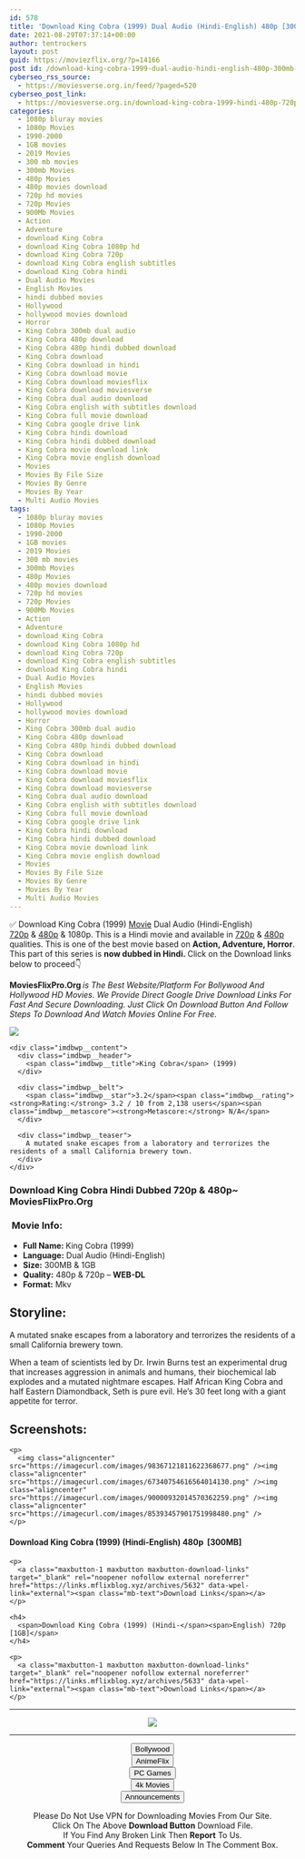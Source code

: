 ```yaml
---
id: 578
title: 'Download King Cobra (1999) Dual Audio (Hindi-English) 480p [300MB] || 720p [1GB]'
date: 2021-08-29T07:37:14+00:00
author: tentrockers
layout: post
guid: https://moviezflix.org/?p=14166
post id: /download-king-cobra-1999-dual-audio-hindi-english-480p-300mb-720p-1gb/
cyberseo_rss_source:
  - https://moviesverse.org.in/feed/?paged=520
cyberseo_post_link:
  - https://moviesverse.org.in/download-king-cobra-1999-hindi-480p-720p/
categories:
  - 1080p bluray movies
  - 1080p Movies
  - 1990-2000
  - 1GB movies
  - 2019 Movies
  - 300 mb movies
  - 300mb Movies
  - 480p Movies
  - 480p movies download
  - 720p hd movies
  - 720p Movies
  - 900Mb Movies
  - Action
  - Adventure
  - download King Cobra
  - download King Cobra 1080p hd
  - download King Cobra 720p
  - download King Cobra english subtitles
  - download King Cobra hindi
  - Dual Audio Movies
  - English Movies
  - hindi dubbed movies
  - Hollywood
  - hollywood movies download
  - Horror
  - King Cobra 300mb dual audio
  - King Cobra 480p download
  - King Cobra 480p hindi dubbed download
  - King Cobra download
  - King Cobra download in hindi
  - King Cobra download movie
  - King Cobra download moviesflix
  - King Cobra download moviesverse
  - King Cobra dual audio download
  - King Cobra english with subtitles download
  - King Cobra full movie download
  - King Cobra google drive link
  - King Cobra hindi download
  - King Cobra hindi dubbed download
  - King Cobra movie download link
  - King Cobra movie english download
  - Movies
  - Movies By File Size
  - Movies By Genre
  - Movies By Year
  - Multi Audio Movies
tags:
  - 1080p bluray movies
  - 1080p Movies
  - 1990-2000
  - 1GB movies
  - 2019 Movies
  - 300 mb movies
  - 300mb Movies
  - 480p Movies
  - 480p movies download
  - 720p hd movies
  - 720p Movies
  - 900Mb Movies
  - Action
  - Adventure
  - download King Cobra
  - download King Cobra 1080p hd
  - download King Cobra 720p
  - download King Cobra english subtitles
  - download King Cobra hindi
  - Dual Audio Movies
  - English Movies
  - hindi dubbed movies
  - Hollywood
  - hollywood movies download
  - Horror
  - King Cobra 300mb dual audio
  - King Cobra 480p download
  - King Cobra 480p hindi dubbed download
  - King Cobra download
  - King Cobra download in hindi
  - King Cobra download movie
  - King Cobra download moviesflix
  - King Cobra download moviesverse
  - King Cobra dual audio download
  - King Cobra english with subtitles download
  - King Cobra full movie download
  - King Cobra google drive link
  - King Cobra hindi download
  - King Cobra hindi dubbed download
  - King Cobra movie download link
  - King Cobra movie english download
  - Movies
  - Movies By File Size
  - Movies By Genre
  - Movies By Year
  - Multi Audio Movies
---
```

<div class="thecontent clearfix">
  <p>
    ✅ Download King Cobra (1999) <a href="https://moviesverse.org.in/category/movies/" data-wpel-link="internal">Movie</a> Dual Audio (Hindi-English) <a href="https://moviesverse.org.in/720p-movies/" data-wpel-link="internal">720p</a>&nbsp;&&nbsp;<a href="https://moviesverse.org.in/480p-movies/" data-wpel-link="internal">480p</a> & 1080p. This is a Hindi movie and available in <a href="https://moviesverse.org.in/720p-movies/" data-wpel-link="internal">720p</a>&nbsp;&&nbsp;<a href="https://moviesverse.org.in/480p-movies/" data-wpel-link="internal">480p</a> qualities. This is one of the best movie based on <strong>Action, Adventure, Horror</strong>. This part of this series is <strong>now dubbed in <span>Hindi.&nbsp;</span></strong><span>Click on the Download links below to proceed👇</span>
  </p>
  
  <p>
    <strong><span>MoviesFlixPro.Org&nbsp;</span></strong><em>is The Best Website/Platform For Bollywood And Hollywood HD Movies. We Provide Direct Google Drive Download Links For Fast And Secure Downloading. Just Click On Download Button And Follow Steps To&nbsp;Download And Watch Movies Online For Free.</em>
  </p>
  
  <div class="imdbwp imdbwp--movie dark">
    <div class="imdbwp__thumb">
      <a class="imdbwp__link" target="_blank" title="King Cobra" href="https://www.imdb.com/title/tt0138797/" rel="nofollow external noopener noreferrer" data-wpel-link="external"><img class="imdbwp__img" src="https://m.media-amazon.com/images/M/MV5BYjY1MzRkYzktNzg2Ni00ODM2LWI4MjctM2M3MTIwZTkyZWM0XkEyXkFqcGdeQXVyMTQxNzMzNDI@._V1_SX300.jpg" /></a>
    </div>
    
    <div class="imdbwp__content">
      <div class="imdbwp__header">
        <span class="imdbwp__title">King Cobra</span> (1999)
      </div>
      
      <div class="imdbwp__belt">
        <span class="imdbwp__star">3.2</span><span class="imdbwp__rating"><strong>Rating:</strong> 3.2 / 10 from 2,138 users</span><span class="imdbwp__metascore"><strong>Metascore:</strong> N/A</span>
      </div>
      
      <div class="imdbwp__teaser">
        A mutated snake escapes from a laboratory and terrorizes the residents of a small California brewery town.
      </div>
    </div>
  </div>
  
  <h3>
    <span>Download King Cobra Hindi Dubbed 720p & 480p~ MoviesFlixPro.Org</span>
  </h3>
  
  <h3>
    <span>&nbsp;Movie Info:&nbsp;</span>
  </h3>
  
  <ul>
    <li>
      <strong>Full Name: </strong>King Cobra (1999)
    </li>
    <li>
      <strong>Language:</strong> Dual Audio (Hindi-English)
    </li>
    <li>
      <strong>Size:</strong> 300MB & 1GB
    </li>
    <li>
      <strong>Quality:</strong> 480p & 720p – <span><strong>WEB-DL</strong></span>
    </li>
    <li>
      <strong>Format:</strong>&nbsp;Mkv
    </li>
  </ul>
  
  <h2>
    <span>Storyline:</span>
  </h2>
  
  <p>
    A mutated snake escapes from a laboratory and terrorizes the residents of a small California brewery town.
  </p>
  
  <div>
    When a team of scientists led by Dr. Irwin Burns test an experimental drug that increases aggression in animals and humans, their biochemical lab explodes and a mutated nightmare escapes. Half African King Cobra and half Eastern Diamondback, Seth is pure evil. He’s 30 feet long with a giant appetite for terror.
  </div>
  
  <div class="summary_text">
    <h2>
      <span>Screenshots:</span>
    </h2>
    
    <p>
      <img class="aligncenter" src="https://imagecurl.com/images/98367121811622368677.png" /><img class="aligncenter" src="https://imagecurl.com/images/67340754616564014130.png" /><img class="aligncenter" src="https://imagecurl.com/images/90000932014570362259.png" /><img class="aligncenter" src="https://imagecurl.com/images/85393457901751998480.png" />
    </p>
  </div>
  
  <div class="inline canwrap">
    <h4>
      <span>Download King Cobra (1999) (Hindi-English) </span><span>480p&nbsp; [300MB]</span>
    </h4>
    
    <p>
      <a class="maxbutton-1 maxbutton maxbutton-download-links" target="_blank" rel="noopener nofollow external noreferrer" href="https://links.mflixblog.xyz/archives/5632" data-wpel-link="external"><span class="mb-text">Download Links</span></a>
    </p>
    
    <h4>
      <span>Download King Cobra (1999) (Hindi-</span><span>English) 720p [1GB]</span>
    </h4>
    
    <p>
      <a class="maxbutton-1 maxbutton maxbutton-download-links" target="_blank" rel="noopener nofollow external noreferrer" href="https://links.mflixblog.xyz/archives/5633" data-wpel-link="external"><span class="mb-text">Download Links</span></a>
    </p>
  </div>
</div>

<center>
  </p> 
  
  <hr />
  
  <p>
    <a href="http://gdrivepro.xyz/join.php" data-wpel-link="external" target="_blank" rel="nofollow external noopener noreferrer"><img src="https://i.imgur.com/FhMdWdW.png" /></a>
  </p>
  
  <hr />
  
  <p>
    <a href="https://dogemovies.xyz" target="_blank" data-wpel-link="external" rel="nofollow external noopener noreferrer"><button class="button button5">Bollywood</button></a><br /> <a href="https://animeflix.in" target="_blank" data-wpel-link="external" rel="nofollow external noopener noreferrer"><button class="button button5">AnimeFlix</button></a><br /> <a href="https://gamesflix.net/" target="_blank" data-wpel-link="external" rel="nofollow external noopener noreferrer"><button class="button button5">PC Games</button></a><br /> <a href="https://uhdmovies.in" target="_blank" data-wpel-link="external" rel="nofollow external noopener noreferrer"><button class="button button5">4k Movies</button></a><br /> <a href="https://moviesverse.org.in/announcements/" target="_blank" data-wpel-link="internal" rel="noopener"><button class="button button5">Announcements</button></a>
  </p>
  
  <div class="alert alert-danger">
    Please Do Not Use VPN for Downloading Movies From Our Site.
  </div>
  
  <div class="alert alert-success">
    Click On The Above <strong>Download Button</strong> Download File.
  </div>
  
  <div class="alert alert-warning">
    If You Find Any Broken Link Then <strong>Report</strong> To Us.
  </div>
  
  <div class="alert alert-info">
    <strong>Comment</strong> Your Queries And Requests Below In The Comment Box.
  </div>
  
  <p>
    </center>
  </p>